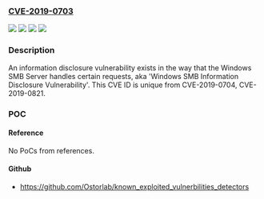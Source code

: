 ### [CVE-2019-0703](https://cve.mitre.org/cgi-bin/cvename.cgi?name=CVE-2019-0703)
![](https://img.shields.io/static/v1?label=Product&message=Windows%20Server&color=blue)
![](https://img.shields.io/static/v1?label=Product&message=Windows&color=blue)
![](https://img.shields.io/static/v1?label=Version&message=n%2Fa&color=blue)
![](https://img.shields.io/static/v1?label=Vulnerability&message=Information%20Disclosure&color=brighgreen)

### Description

An information disclosure vulnerability exists in the way that the Windows SMB Server handles certain requests, aka 'Windows SMB Information Disclosure Vulnerability'. This CVE ID is unique from CVE-2019-0704, CVE-2019-0821.

### POC

#### Reference
No PoCs from references.

#### Github
- https://github.com/Ostorlab/known_exploited_vulnerbilities_detectors


